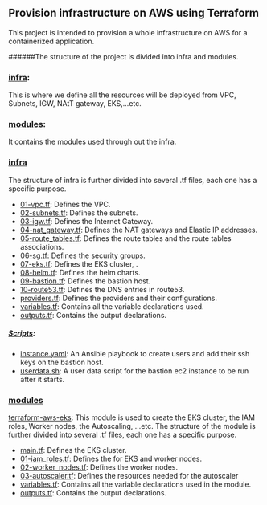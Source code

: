 ## Provision infrastructure on AWS using Terraform  
This project is intended to provision a whole infrastructure on AWS for a containerized application.

######The structure of the project is divided into infra and modules.
### [infra](./infra/): 
This is where we define all the resources will be deployed from VPC, Subnets, IGW, NAtT gateway, EKS,...etc.
### [modules](./modules/): 
It contains the modules used through out the infra.

### [infra](./infra/)
The structure of infra is further divided into several .tf files, each one has a specific purpose.
- [01-vpc.tf](./infra/01-vpc.tf): Defines the VPC.
- [02-subnets.tf](./infra/01-vpc.tf): Defines the subnets.
- [03-igw.tf](./infra/03-igw.tf): Defines the Internet Gateway.
- [04-nat_gateway.tf](./infra/04-nat_gateway.tf): Defines the NAT gateways and Elastic IP addresses.
- [05-route_tables.tf](./infra/05-route_tables.tf): Defines the route tables and the route tables associations.
- [06-sg.tf](./infra/06-sg.tf): Defines the security groups.
- [07-eks.tf](./infra/07-eks.tf): Defines the EKS cluster, .
- [08-helm.tf](./infra/08-helm.tf): Defines the helm charts.
- [09-bastion.tf](./infra/09-bastion.tf): Defines the bastion host.
- [10-route53.tf](./infra/10-route53.tf): Defines the DNS entries in route53.
- [providers.tf](./infra/providers.tf): Defines the providers and their configurations.
- [variables.tf](./infra/variables.tf): Contains all the variable declarations used.
- [outputs.tf](./infra/variables.tf): Contains the output declarations.
##### [Scripts](./infra/scripts/):
- [instance.yaml](./infra/scripts/instance.yaml): An Ansible playbook to create users and add their ssh keys on the bastion host. 
- [userdata.sh](./infra/scripts/userdata.sh): A user data script for the bastion ec2 instance to be run after it starts.

### [modules](./modules/)
[terraform-aws-eks](./terraform-aws-eks): This module is used to create the EKS cluster, the IAM roles, Worker nodes, the Autoscaling, ...etc.
The structure of the module is further divided into several .tf files, each one has a specific purpose.
- [main.tf](./modules/terraform-aws-eks/main.tf): Defines the EKS cluster.
- [01-iam_roles.tf](./modules/terraform-aws-eks/01-iam_roles.tf): Defines the for EKS and worker nodes.
- [02-worker_nodes.tf](./modules/terraform-aws-eks/02-worker_nodes.tf): Defines the worker nodes.
- [03-autoscaler.tf](./modules/terraform-aws-eks/03-autoscaler.tf): Defines the resources needed for the autoscaler
- [variables.tf](./modules/terraform-aws-eks/variables.tf): Contains all the variable declarations used in the module.
- [outputs.tf](./modules/terraform-aws-eks/outputs.tf): Contains the output declarations.
